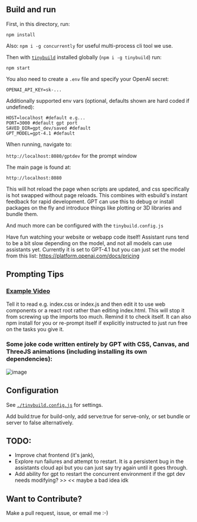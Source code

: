 ## Build and run

First, in this directory, run: 

`npm install`

Also: `npm i -g concurrently` for useful multi-process cli tool we use.

Then with [`tinybuild`](https://github.com/joshbrew/tinybuild) installed globally (`npm i -g tinybuild`) run: 

`npm start`

You also need to create a `.env` file and specify your OpenAI secret: 
```
OPENAI_API_KEY=sk-...
```
Additionally supported env vars (optional, defaults shown are hard coded if undefined):
```
HOST=localhost #default e.g...
PORT=3000 #default gpt port
SAVED_DIR=gpt_dev/saved #default
GPT_MODEL=gpt-4.1 #default
```
When running, navigate to:

`http://localhost:8080/gptdev` for the prompt window

The main page is found at:

`http://localhost:8080`

This will hot reload the page when scripts are updated, and css specifically is hot swapped without page reloads. This combines with esbuild's instant feedback for rapid development. GPT can use this to debug or install packages on the fly and introduce things like plotting or 3D libraries and bundle them.

And much more can be configured with the `tinybuild.config.js`

Have fun watching your website or webapp code itself! Assistant runs tend to be a bit slow depending on the model, and not all models can use assistants yet. Currently it is set to GPT-4.1 but you can just set the model from this list: https://platform.openai.com/docs/pricing

## Prompting Tips

### [Example Video](https://youtu.be/84Pggzt8A0c)

Tell it to read e.g. index.css or index.js and then edit it to use web components or a react root rather than editing index.html. This will stop it from screwing up the imports too much. Remind it to check itself. It can also npm install for you or re-prompt itself if explicitly instructed to just run free on the tasks you give it.

### Some joke code written entirely by GPT with CSS, Canvas, and ThreeJS animations (including installing its own dependencies):
![image](https://github.com/user-attachments/assets/4d74c8da-828b-4feb-a882-81387c996938)

## Configuration

See [`./tinybuild.config.js`](./tinybuild.config.js) for settings. 

Add build:true for build-only, add serve:true for serve-only, or set bundle or server to false alternatively.

## TODO:

- Improve chat frontend (it's jank), 
- Explore run failures and attempt to restart. It is a persistent bug in the assistants cloud api but you can just say try again until it goes through.
- Add ability for gpt to restart the concurrent environment if the gpt dev needs modifying? >_> <_< maybe a bad idea idk

## Want to Contribute?

Make a pull request, issue, or email me :-)

